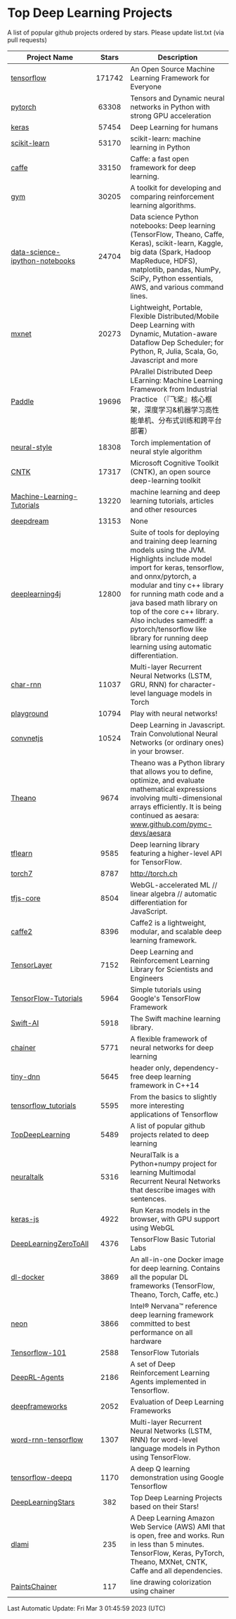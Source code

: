 # Top Deep Learning Projects
A list of popular github projects ordered by stars.
Please update list.txt (via pull requests)

|Project Name| Stars | Description |
| ---------- |:-----:| ----------- |
| [tensorflow](https://github.com/tensorflow/tensorflow) | 171742 | An Open Source Machine Learning Framework for Everyone |
| [pytorch](https://github.com/pytorch/pytorch) | 63308 | Tensors and Dynamic neural networks in Python with strong GPU acceleration |
| [keras](https://github.com/keras-team/keras) | 57454 | Deep Learning for humans |
| [scikit-learn](https://github.com/scikit-learn/scikit-learn) | 53170 | scikit-learn: machine learning in Python |
| [caffe](https://github.com/BVLC/caffe) | 33150 | Caffe: a fast open framework for deep learning. |
| [gym](https://github.com/openai/gym) | 30205 | A toolkit for developing and comparing reinforcement learning algorithms. |
| [data-science-ipython-notebooks](https://github.com/donnemartin/data-science-ipython-notebooks) | 24704 | Data science Python notebooks: Deep learning (TensorFlow, Theano, Caffe, Keras), scikit-learn, Kaggle, big data (Spark, Hadoop MapReduce, HDFS), matplotlib, pandas, NumPy, SciPy, Python essentials, AWS, and various command lines. |
| [mxnet](https://github.com/apache/mxnet) | 20273 | Lightweight, Portable, Flexible Distributed/Mobile Deep Learning with Dynamic, Mutation-aware Dataflow Dep Scheduler; for Python, R, Julia, Scala, Go, Javascript and more |
| [Paddle](https://github.com/PaddlePaddle/Paddle) | 19696 | PArallel Distributed Deep LEarning: Machine Learning Framework from Industrial Practice （『飞桨』核心框架，深度学习&机器学习高性能单机、分布式训练和跨平台部署） |
| [neural-style](https://github.com/jcjohnson/neural-style) | 18308 | Torch implementation of neural style algorithm |
| [CNTK](https://github.com/microsoft/CNTK) | 17317 | Microsoft Cognitive Toolkit (CNTK), an open source deep-learning toolkit |
| [Machine-Learning-Tutorials](https://github.com/ujjwalkarn/Machine-Learning-Tutorials) | 13220 | machine learning and deep learning tutorials, articles and other resources  |
| [deepdream](https://github.com/google/deepdream) | 13153 | None |
| [deeplearning4j](https://github.com/deeplearning4j/deeplearning4j) | 12800 | Suite of tools for deploying and training deep learning models using the JVM. Highlights include model import for keras, tensorflow, and onnx/pytorch, a modular and tiny c++ library for running math code and a java based math library on top of the core c++ library. Also includes samediff: a pytorch/tensorflow like library for running deep learning using automatic differentiation. |
| [char-rnn](https://github.com/karpathy/char-rnn) | 11037 | Multi-layer Recurrent Neural Networks (LSTM, GRU, RNN) for character-level language models in Torch |
| [playground](https://github.com/tensorflow/playground) | 10794 | Play with neural networks! |
| [convnetjs](https://github.com/karpathy/convnetjs) | 10524 | Deep Learning in Javascript. Train Convolutional Neural Networks (or ordinary ones) in your browser. |
| [Theano](https://github.com/Theano/Theano) | 9674 | Theano was a Python library that allows you to define, optimize, and evaluate mathematical expressions involving multi-dimensional arrays efficiently. It is being continued as aesara: www.github.com/pymc-devs/aesara |
| [tflearn](https://github.com/tflearn/tflearn) | 9585 | Deep learning library featuring a higher-level API for TensorFlow. |
| [torch7](https://github.com/torch/torch7) | 8787 | http://torch.ch |
| [tfjs-core](https://github.com/tensorflow/tfjs-core) | 8504 | WebGL-accelerated ML // linear algebra // automatic differentiation for JavaScript. |
| [caffe2](https://github.com/facebookarchive/caffe2) | 8396 | Caffe2 is a lightweight, modular, and scalable deep learning framework. |
| [TensorLayer](https://github.com/tensorlayer/TensorLayer) | 7152 | Deep Learning and Reinforcement Learning Library for Scientists and Engineers  |
| [TensorFlow-Tutorials](https://github.com/nlintz/TensorFlow-Tutorials) | 5964 | Simple tutorials using Google's TensorFlow Framework |
| [Swift-AI](https://github.com/Swift-AI/Swift-AI) | 5918 | The Swift machine learning library. |
| [chainer](https://github.com/chainer/chainer) | 5771 | A flexible framework of neural networks for deep learning |
| [tiny-dnn](https://github.com/tiny-dnn/tiny-dnn) | 5645 | header only, dependency-free deep learning framework in C++14 |
| [tensorflow_tutorials](https://github.com/pkmital/tensorflow_tutorials) | 5595 | From the basics to slightly more interesting applications of Tensorflow |
| [TopDeepLearning](https://github.com/aymericdamien/TopDeepLearning) | 5489 | A list of popular github projects related to deep learning |
| [neuraltalk](https://github.com/karpathy/neuraltalk) | 5316 | NeuralTalk is a Python+numpy project for learning Multimodal Recurrent Neural Networks that describe images with sentences. |
| [keras-js](https://github.com/transcranial/keras-js) | 4922 | Run Keras models in the browser, with GPU support using WebGL |
| [DeepLearningZeroToAll](https://github.com/hunkim/DeepLearningZeroToAll) | 4376 | TensorFlow Basic Tutorial Labs |
| [dl-docker](https://github.com/floydhub/dl-docker) | 3869 | An all-in-one Docker image for deep learning. Contains all the popular DL frameworks (TensorFlow, Theano, Torch, Caffe, etc.) |
| [neon](https://github.com/NervanaSystems/neon) | 3866 | Intel® Nervana™ reference deep learning framework committed to best performance on all hardware |
| [Tensorflow-101](https://github.com/sjchoi86/Tensorflow-101) | 2588 | TensorFlow Tutorials |
| [DeepRL-Agents](https://github.com/awjuliani/DeepRL-Agents) | 2186 | A set of Deep Reinforcement Learning Agents implemented in Tensorflow. |
| [deepframeworks](https://github.com/zer0n/deepframeworks) | 2052 | Evaluation of Deep Learning Frameworks |
| [word-rnn-tensorflow](https://github.com/hunkim/word-rnn-tensorflow) | 1307 | Multi-layer Recurrent Neural Networks (LSTM, RNN) for word-level language models in Python using TensorFlow. |
| [tensorflow-deepq](https://github.com/siemanko/tensorflow-deepq) | 1170 | A deep Q learning demonstration using Google Tensorflow |
| [DeepLearningStars](https://github.com/hunkim/DeepLearningStars) | 382 | Top Deep Learning Projects based on their Stars! |
| [dlami](https://github.com/ritchieng/dlami) | 235 | A Deep Learning Amazon Web Service (AWS) AMI that is open, free and works. Run in less than 5 minutes. TensorFlow, Keras, PyTorch, Theano, MXNet, CNTK, Caffe and all dependencies. |
| [PaintsChainer](https://github.com/taizan/PaintsChainer) | 117 | line drawing colorization using chainer |

Last Automatic Update: Fri Mar  3 01:45:59 2023 (UTC)

